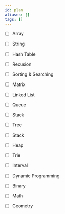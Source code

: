 ```yaml
---
id: plan
aliases: []
tags: []
---
```


- [ ] Array
- [ ] String
- [ ] Hash Table
- [ ] Recusion

- [ ] Sorting & Searching
- [ ] Matrix
- [ ] Linked List
- [ ] Queue
- [ ] Stack

- [ ] Tree
- [ ] Stack
- [ ] Heap
- [ ] Trie

- [ ] Interval
- [ ] Dynamic Programming
- [ ] Binary
- [ ] Math
- [ ] Geometry
